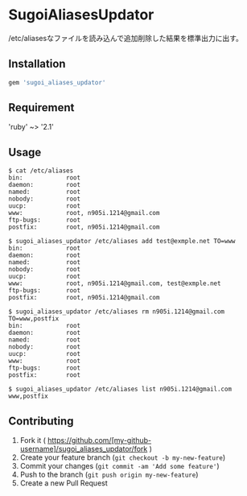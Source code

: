 # SugoiAliasesUpdator

/etc/aliasesなファイルを読み込んで追加削除した結果を標準出力に出す。

## Installation

```ruby
gem 'sugoi_aliases_updator'
```

## Requirement
'ruby' ~> '2.1'

## Usage
```
$ cat /etc/aliases
bin:            root
daemon:         root
named:          root
nobody:         root
uucp:           root
www:            root, n905i.1214@gmail.com
ftp-bugs:       root
postfix:        root, n905i.1214@gmail.com

```

```
$ sugoi_aliases_updator /etc/aliases add test@exmple.net TO=www
bin:            root
daemon:         root
named:          root
nobody:         root
uucp:           root
www:            root, n905i.1214@gmail.com, test@exmple.net
ftp-bugs:       root
postfix:        root, n905i.1214@gmail.com
```

```
$ sugoi_aliases_updator /etc/aliases rm n905i.1214@gmail.com TO=www,postfix
bin:            root
daemon:         root
named:          root
nobody:         root
uucp:           root
www:            root
ftp-bugs:       root
postfix:        root
```
```
$ sugoi_aliases_updator /etc/aliases list n905i.1214@gmail.com
www,postfix
```


## Contributing

1. Fork it ( https://github.com/[my-github-username]/sugoi_aliases_updator/fork )
2. Create your feature branch (`git checkout -b my-new-feature`)
3. Commit your changes (`git commit -am 'Add some feature'`)
4. Push to the branch (`git push origin my-new-feature`)
5. Create a new Pull Request
